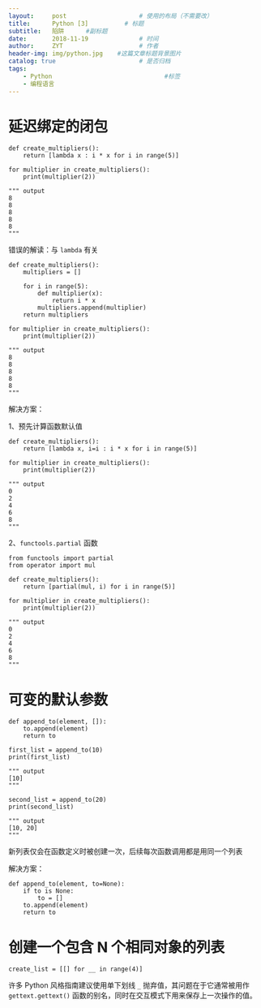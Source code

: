 ```yaml
---
layout:     post                    # 使用的布局（不需要改）
title:      Python [3]          # 标题 
subtitle:   陷阱      #副标题
date:       2018-11-19              # 时间
author:     ZYT                     # 作者
header-img: img/python.jpg    #这篇文章标题背景图片
catalog: true                       # 是否归档
tags:
    - Python                               #标签
    - 编程语言
---
```


# 延迟绑定的闭包

```
def create_multipliers():
    return [lambda x : i * x for i in range(5)]

for multiplier in create_multipliers():
    print(multiplier(2))

""" output
8
8
8
8
8
"""
```

错误的解读：与 `lambda` 有关

```
def create_multipliers():
    multipliers = []

    for i in range(5):
        def multiplier(x):
            return i * x
        multipliers.append(multiplier)
    return multipliers

for multiplier in create_multipliers():
    print(multiplier(2))

""" output
8
8
8
8
8
"""
```

解决方案：

1、预先计算函数默认值

```
def create_multipliers():
    return [lambda x, i=i : i * x for i in range(5)]

for multiplier in create_multipliers():
    print(multiplier(2))

""" output
0
2
4
6
8
"""
```

2、`functools.partial` 函数

```
from functools import partial
from operator import mul

def create_multipliers():
    return [partial(mul, i) for i in range(5)]

for multiplier in create_multipliers():
    print(multiplier(2))

""" output
0
2
4
6
8
"""
```

# 可变的默认参数

```
def append_to(element, []):
    to.append(element)
    return to

first_list = append_to(10)
print(first_list)

""" output
[10]
"""

second_list = append_to(20)
print(second_list)

""" output
[10, 20]
"""
```

新列表仅会在函数定义时被创建一次，后续每次函数调用都是用同一个列表

解决方案：

```
def append_to(element, to=None):
    if to is None:
        to = []
    to.append(element)
    return to
```

# 创建一个包含 N 个相同对象的列表

```
create_list = [[] for __ in range(4)]
```

许多 Python 风格指南建议使用单下划线 `_` 抛弃值，其问题在于它通常被用作 `gettext.gettext()` 函数的别名，同时在交互模式下用来保存上一次操作的值。

